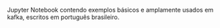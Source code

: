 Jupyter Notebook contendo exemplos básicos e amplamente usados em kafka, escritos em português brasileiro.
